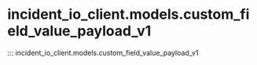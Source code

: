 # incident_io_client.models.custom_field_value_payload_v1

::: incident_io_client.models.custom_field_value_payload_v1
